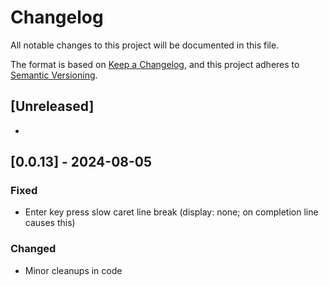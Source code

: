 # Changelog

All notable changes to this project will be documented in this file.

The format is based on [Keep a Changelog](https://keepachangelog.com/en/1.0.0/),
and this project adheres to [Semantic Versioning](https://semver.org/spec/v2.0.0.html).

## [Unreleased]

-

## [0.0.13] - 2024-08-05

### Fixed
- Enter key press slow caret line break (display: none; on completion line causes this)


### Changed
- Minor cleanups in code
